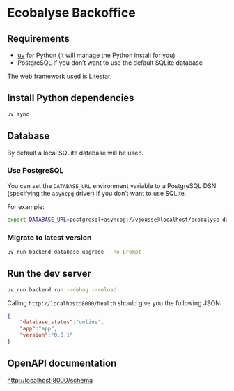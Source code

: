 # Ecobalyse Backoffice

## Requirements

- [uv](https://docs.astral.sh/uv/) for Python (it will manage the Python install for you)
- PostgreSQL if you don’t want to use the default SQLite database

The web framework used is [Litestar](https://litestar.dev/).

## Install Python dependencies

```bash
uv sync
```

## Database

By default a local SQLite database will be used.

### Use PostgreSQL

You can set the `DATABASE_URL` environment variable to a PostgreSQL DSN (specifying the `asyncpg` driver) if you don’t want to use SQLite.

For example:
```bash
export DATABASE_URL=postgresql+asyncpg://vjousse@localhost/ecobalyse-data
```

### Migrate to latest version

```bash
uv run backend database upgrade --no-prompt
```

## Run the dev server

```bash
uv run backend run --debug --reload
```

Calling `http://localhost:8000/health` should give you the following JSON:

```json
{
    "database_status":"online",
    "app":"app",
    "version":"0.0.1"
}
```

## OpenAPI documentation

[http://localhost:8000/schema](http://localhost:8000/schema)
